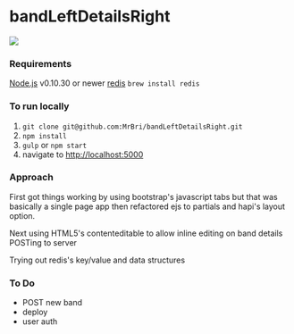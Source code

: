 bandLeftDetailsRight
====================

![](http://g.recordit.co/iWs9LZgi6d.gif)

### Requirements
[Node.js](https://github.com/joyent/node/wiki/Installing-Node.js-via-package-manager) v0.10.30 or newer
[redis](http://redis.io/download) `brew install redis`

### To run locally
1. `git clone git@github.com:MrBri/bandLeftDetailsRight.git`
2. `npm install`
3. `gulp` or `npm start`
4. navigate to [http://localhost:5000](http://localhost:5000)

### Approach
First got things working by using bootstrap's javascript tabs but that was basically a single page app then refactored ejs to partials and hapi's layout option.

Next using HTML5's contenteditable to allow inline editing on band details POSTing to server

Trying out redis's key/value and data structures

### To Do
- POST new band
- deploy
- user auth

